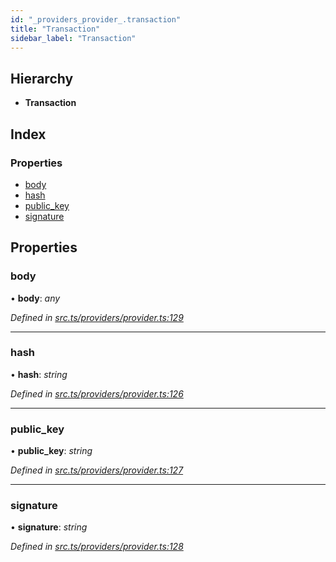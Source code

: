 ```yaml
---
id: "_providers_provider_.transaction"
title: "Transaction"
sidebar_label: "Transaction"
---
```


## Hierarchy

* **Transaction**

## Index

### Properties

* [body](_providers_provider_.transaction.md#body)
* [hash](_providers_provider_.transaction.md#hash)
* [public_key](_providers_provider_.transaction.md#public_key)
* [signature](_providers_provider_.transaction.md#signature)

## Properties

###  body

• **body**: *any*

*Defined in [src.ts/providers/provider.ts:129](https://github.com/nearprotocol/nearlib/blob/06c3a45/src.ts/providers/provider.ts#L129)*

___

###  hash

• **hash**: *string*

*Defined in [src.ts/providers/provider.ts:126](https://github.com/nearprotocol/nearlib/blob/06c3a45/src.ts/providers/provider.ts#L126)*

___

###  public_key

• **public_key**: *string*

*Defined in [src.ts/providers/provider.ts:127](https://github.com/nearprotocol/nearlib/blob/06c3a45/src.ts/providers/provider.ts#L127)*

___

###  signature

• **signature**: *string*

*Defined in [src.ts/providers/provider.ts:128](https://github.com/nearprotocol/nearlib/blob/06c3a45/src.ts/providers/provider.ts#L128)*
